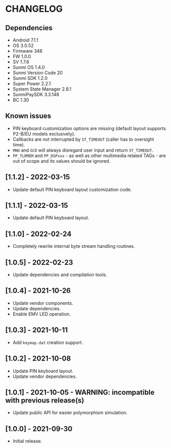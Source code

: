 # CHANGELOG

## Dependencies
- Android 7.1.1
- OS 3.0.52
- Firmware 348
- FW 1.0.0
- SV 1.7.6
- Sunmi OS 1.4.0
- Sunmi Version Code 20
- Sunmi SDK 1.2.0
- Super Power 2.2.1
- System State Manager 2.8.1
- SunmiPaySDK 3.3.148
- BC 1.30

## Known issues
- PIN keyboard customization options are missing (default layout supports
  P2-B/EU models exclusively).
- Callbacks are not interrupted by `ST_TIMEOUT` (caller has to oversight time).
- `MNU` and `GCD` will always disregard user input and return `ST_TIMEOUT`.
- `PP_TLRMEM` and `PP_DSPxxx` - as well as other multimedia related TAGs - are
  out of scope and its values should be ignored.
  
## [1.1.2] - 2022-03-15
- Update default PIN keyboard layout customization code.
  
## [1.1.1] - 2022-03-15
- Update default PIN keyboard layout.

## [1.1.0] - 2022-02-24
- Completely rewrite internal byte stream handling routines.

## [1.0.5] - 2022-02-23
- Update dependencies and compilation tools.

## [1.0.4] - 2021-10-26
- Update vendor components.
- Update dependencies.
- Enable EMV LED operation.
  
## [1.0.3] - 2021-10-11
- Add `keymap.dat` creation support.
  
## [1.0.2] - 2021-10-08
- Update PIN keyboard layout.
- Update vendor dependencies.

## [1.0.1] - 2021-10-05 - WARNING: incompatible with previous release(s)
- Update public API for easier polymorphism simulation.

## [1.0.0] - 2021-09-30
- Initial release.

